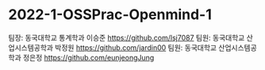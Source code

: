 # 2022-1-OSSPrac-Openmind-1

팀장: 동국대학교 통계학과 이승준 https://github.com/lsj7087
팀원: 동국대학교 산업시스템공학과 박정원 https://github.com/jardin00
팀원: 동국대학교 산업시스템공학과 정은정 https://github.com/eunjeongJung